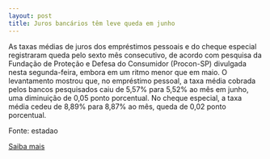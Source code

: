```yaml
---
layout: post
title: Juros bancários têm leve queda em junho
---
```

<p>As taxas médias de juros dos empréstimos pessoais e do cheque especial registraram queda pelo sexto mês consecutivo, de acordo com pesquisa da Fundação de Proteção e Defesa do Consumidor (Procon-SP) divulgada nesta segunda-feira, embora em um ritmo menor que em maio. O levantamento mostrou que, no empréstimo pessoal, a taxa média cobrada pelos bancos pesquisados caiu de 5,57% para 5,52% ao mês em junho, uma diminuição de 0,05 ponto porcentual. No cheque especial, a taxa média cedeu de 8,89% para 8,87% ao mês, queda de 0,02 ponto porcentual.</p><p>Fonte: estadao</p><p><a href="http://www.estadao.com.br/noticias/economia,juros-bancarios-tem-leve-queda-em-junho--segundo-procon-sp-,387537,0.htm" target="_blank">Saiba mais </a></p>
